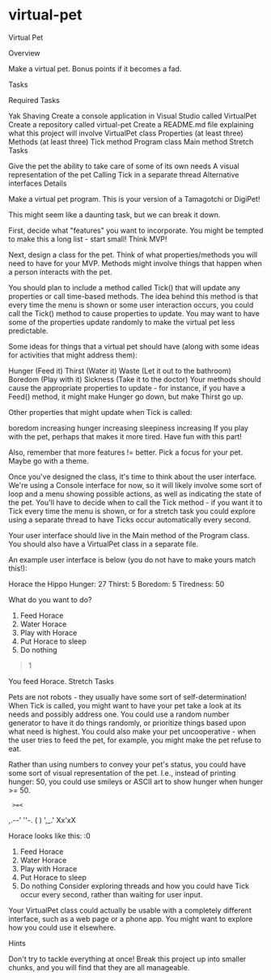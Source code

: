 # virtual-pet

Virtual Pet

Overview

Make a virtual pet. Bonus points if it becomes a fad.

Tasks

Required Tasks

 Yak Shaving
 Create a console application in Visual Studio called VirtualPet
 Create a repository called virtual-pet
 Create a README.md file explaining what this project will involve
 VirtualPet class
 Properties (at least three)
 Methods (at least three)
 Tick method
 Program class
 Main method
Stretch Tasks

 Give the pet the ability to take care of some of its own needs
 A visual representation of the pet
 Calling Tick in a separate thread
 Alternative interfaces
Details

Make a virtual pet program. This is your version of a Tamagotchi or DigiPet!

This might seem like a daunting task, but we can break it down.

First, decide what "features" you want to incorporate. You might be tempted to make this a long list - start small! Think MVP!

Next, design a class for the pet. Think of what properties/methods you will need to have for your MVP. Methods might involve things that happen when a person interacts with the pet.

You should plan to include a method called Tick() that will update any properties or call time-based methods. The idea behind this method is that every time the menu is shown or some user interaction occurs, you could call the Tick() method to cause properties to update. You may want to have some of the properties update randomly to make the virtual pet less predictable.

Some ideas for things that a virtual pet should have (along with some ideas for activities that might address them):

Hunger (Feed it)
Thirst (Water it)
Waste (Let it out to the bathroom)
Boredom (Play with it)
Sickness (Take it to the doctor)
Your methods should cause the appropriate properties to update - for instance, if you have a Feed() method, it might make Hunger go down, but make Thirst go up.

Other properties that might update when Tick is called:

boredom increasing
hunger increasing
sleepiness increasing
If you play with the pet, perhaps that makes it more tired. Have fun with this part!

Also, remember that more features != better. Pick a focus for your pet. Maybe go with a theme.

Once you've designed the class, it's time to think about the user interface. We're using a Console interface for now, so it will likely involve some sort of loop and a menu showing possible actions, as well as indicating the state of the pet. You'll have to decide when to call the Tick method - if you want it to Tick every time the menu is shown, or for a stretch task you could explore using a separate thread to have Ticks occur automatically every second.

Your user interface should live in the Main method of the Program class. You should also have a VirtualPet class in a separate file.

An example user interface is below (you do not have to make yours match this!):

Horace the Hippo
Hunger: 27
Thirst: 5
Boredom: 5
Tiredness: 50

What do you want to do?
1. Feed Horace
2. Water Horace
3. Play with Horace
4. Put Horace to sleep
5. Do nothing

> 1

You feed Horace.
Stretch Tasks

Pets are not robots - they usually have some sort of self-determination! When Tick is called, you might want to have your pet take a look at its needs and possibly address one. You could use a random number generator to have it do things randomly, or prioritize things based upon what need is highest. You could also make your pet uncooperative - when the user tries to feed the pet, for example, you might make the pet refuse to eat.

Rather than using numbers to convey your pet's status, you could have some sort of visual representation of the pet. I.e., instead of printing hunger: 50, you could use smileys or ASCII art to show hunger when hunger >= 50.

     >=<        
,.--'  ''-.
(  )  ',_.'
Xx'xX      

Horace looks like this: :0

1. Feed Horace
2. Water Horace
3. Play with Horace
4. Put Horace to sleep
5. Do nothing
Consider exploring threads and how you could have Tick occur every second, rather than waiting for user input.

Your VirtualPet class could actually be usable with a completely different interface, such as a web page or a phone app. You might want to explore how you could use it elsewhere.

Hints

Don't try to tackle everything at once! Break this project up into smaller chunks, and you will find that they are all manageable.
